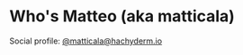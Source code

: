 # Who's Matteo (aka matticala)

Social profile: <a rel="me" href="https://hachyderm.io/@matticala">@matticala@hachyderm.io</a>
